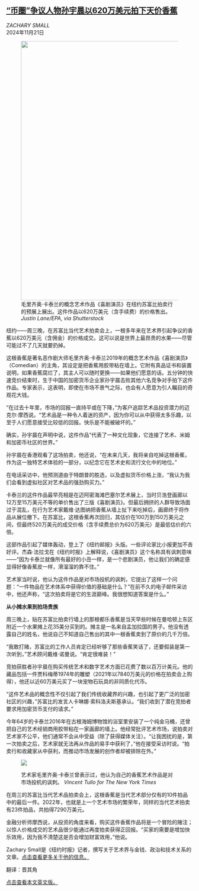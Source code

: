 <!--1732171021000-->
[“币圈”争议人物孙宇晨以620万美元拍下天价香蕉](https://cn.nytimes.com/culture/20241121/cattelan-banana-sothebys-auction/)
------

<address>ZACHARY SMALL</address><time pudate="2024-11-21 02:32:05" datetime="2024-11-21 02:32:05">2024年11月21日</time><figure><img src="https://images.weserv.nl/?url=static01.nyt.com/images/2024/11/20/multimedia/20auction-bananA-01-kzgj/20auction-bananA-01-kzgj-master1050.jpg" width="1050" height="700"><figcaption>毛里齐奥·卡泰兰的概念艺术作品《喜剧演员》在纽约苏富比拍卖行的预展上展出。这件作品以620万美元（含手续费）的价格售出。 <cite>Justin Lane/EPA, via Shutterstock</cite></figcaption></figure><section><p>纽约——周三晚，在苏富比当代艺术拍卖会上，一根多年来在艺术界引起争议的香蕉以620万美元（含佣金）的价格成交。这可以说是世界上最昂贵的水果——尽管可能过不了几天就要扔掉。</p><p>这根香蕉是著名恶作剧大师毛里齐奥·卡泰兰2019年的概念艺术作品《喜剧演员》（Comedian）的主角，其设定是把香蕉用胶带粘在墙上。它附有真品证书和装置说明，如果香蕉腐烂了，其主人可以随时更换——如果他们愿意的话。五分钟的快速竞价结束时，生于中国的加密货币企业家孙宇晨击败其他六名竞争对手拍下这件作品。专家表示，这表明，即使在市场不景气之际，也会有人愿意为引人瞩目的奇观花大钱。</p><p>“在过去十年里，市场的回报一直持平或在下降，”为客户追踪艺术品投资潜力的迈克尔·摩西说。“艺术品是一种令人着迷的资产，因为你可以从中获得太多乐趣，以至于人们愿意接受比较低的回报。快乐是不能被破坏的。”</p><p>确实，孙宇晨在声明中说，这件作品“代表了一种文化现象，它连接了艺术、米姆和加密币社区的世界。”</p><p>孙宇晨在香港观看了这场拍卖，他还说，“在未来几天，我将亲自吃掉这根香蕉，作为这一独特艺术体验的一部分，以纪念它在艺术史和流行文化中的地位。”</p><p>在电话采访中，他预测道由于特朗普的胜选，以及虚拟货币价格上涨，“我认为我们会看到虚拟社区对艺术品的强劲购买力。”</p><p>卡泰兰的这件作品最早亮相是在迈阿密海滩巴塞尔艺术展上，当时贝浩登画廊以12万至15万美元不等的单价售出了三版《喜剧演员》。但最后拥挤的人群导致场面过于混乱，在行为艺术家戴维·达图纳把香蕉从墙上扯下来吃掉后，画廊终于将作品从展位撤下。在苏富比，这根香蕉再次回归，其估价在100万到150万美元之间，但最终520万美元的成交价格（含手续费总价为620万美元）是最低估价的六倍。</p><p>这部作品引起了媒体轰动，登上了《纽约邮报》头版。一些评论家比小报更加不吝好评。杰森·法拉戈在《纽约时报》上解释说，《喜剧演员》这个名称具有讽刺意味——“因为卡泰兰就像所有最好的小丑一样，是一个悲剧演员，他让我们的确定感显得好像香蕉皮一样，滑溜溜的靠不住。”</p><p>艺术家当时说，他认为这件作品是对市场投机的讽刺，它提出了这样一个问题：“一件物品在艺术体系中获得价值的基础是什么？”在前不久的电子邮件采访中，他还声称，“这次拍卖将是它的生涯巅峰。我很想知道答案是什么。”</p><p><b>从小摊水果到</b><b>拍场贵族</b></p><p>周三晚上，贴在苏富比拍卖行墙上的那根都乐香蕉是当天早些时候在曼哈顿上东区附近一个水果摊上花35美分买到的。摊主是一名来自孟加拉国的男子。他没有透露自己的姓名，他说自己不知道自己售出的其中一根香蕉卖到了原价的几千万倍。</p><p>“我敢打赌，苏富比的工作人员肯定已经听够了那些香蕉笑话了，还要假装是第一次听到，”艺术顾问戴维·诺曼说。“肯定很难装！”</p><p>竞拍获胜者孙宇晨在购买传统艺术和数字艺术方面已花费了数以百万计美元。他的藏品包括一件贾科梅蒂1974年的雕塑（2021年以7840万美元的价格在拍卖会上购得），他还以近60万美元买了一块宠物石玩具的非同质化代币。</p><p>“这件艺术品的概念性不仅引起了我们传统收藏界的兴趣，也引起了更广泛的加密社区的兴趣，”苏富比的发言人卡琳娜·索科洛夫斯基承认。“我们收到了潜在竞拍者要求用加密货币支付的请求。”</p><p>今年64岁的卡泰兰2016年在古根海姆博物馆的浴室里安装了一个纯金马桶，还曾把自己的艺术经销商用胶带粘在一家画廊的墙上。他经常批评艺术市场，说拍卖对艺术家不公平，他们通常不会从中受益（除了获得媒体关注）。“让我困扰的是，第一次拍卖之后，艺术家就无法再从作品的易手中获利了，”他在接受采访时说。“拍卖行和收藏家从中获利，而推动市场发展的创作者却被排除在外。”</p><p><figure><img src="https://images.weserv.nl/?url=static01.nyt.com/images/2024/11/20/multimedia/20auction-bananA-02-kzgj/20auction-bananA-02-kzgj-jumbo.jpg"></p><figcaption>艺术家毛里齐奥·卡泰兰曾表示过，他认为自己的香蕉艺术作品是对市场投机的讽刺。 <cite>Vincent Tullo for The New York Times</cite></figcaption></figure><p>在周三的苏富比当代艺术品拍卖会上，这根香蕉是当代艺术部分仅有的10件拍品中的最后一件。2022年，也就是上一个艺术市场的繁荣年，同样的当代艺术拍卖有23件拍品，共拍得7290万美元。</p><p>金融分析师摩西说，从投资的角度来看，购买这件香蕉作品将是一个冒险的赌注；以惊人价格成交的艺术品很少能通过再度拍卖获得正回报。“买家的需要是增加快乐效用，因为我不清楚这是否会增加财富效用，”他说。</p></section><footer><p>Zachary Small是《纽约时报》记者，撰写关于艺术界与金钱、政治和技术关系的文章。<a rel="nofollow" target="_blank" href="https://www.nytimes.com/by/zachary-small?page=5">点击查看更多关于他的信息。</a></p><p>翻译：晋其角</p><p><a rel="nofollow" target="_blank" href="https://www.nytimes.com/2024/11/20/arts/design/cattelan-banana-sothebys-auction.html">点击查看本文英文版。</a></p></footer>
